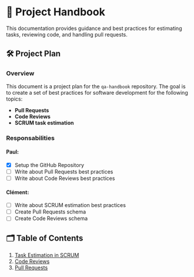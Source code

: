 # 📘 Project Handbook

This documentation provides guidance and best practices for estimating tasks, reviewing code, and handling pull requests.

## 🛠️ Project Plan

### Overview
This document is a project plan for the `qa-handbook` repository. The goal is to create a set of best practices for software development for the following topics:
- **Pull Requests**
- **Code Reviews**
- **SCRUM task estimation**

### Responsabilities

#### **Paul**:
- [x] Setup the GitHub Repository
- [ ] Write about Pull Requests best practices
- [ ] Write about Code Reviews best practices

#### **Clément**:
- [ ] Write about SCRUM estimation best practices
- [ ] Create Pull Requests schema
- [ ] Create Code Reviews schema

## 🗂 Table of Contents
1. [Task Estimation in SCRUM](./handbook-scrum.md)
2. [Code Reviews](./handbook-code-reviews.md)
3. [Pull Requests](./handbook-pull-requests.md)
